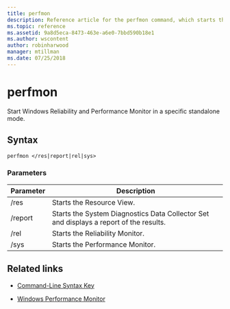 ```yaml
---
title: perfmon
description: Reference article for the perfmon command, which starts the Windows Reliability and Performance Monitor in a specific standalone mode.
ms.topic: reference
ms.assetid: 9a8d5eca-8473-463e-a6e0-7bbd590b18e1
ms.author: wscontent
author: robinharwood
manager: mtillman
ms.date: 07/25/2018
---
```


# perfmon

Start Windows Reliability and Performance Monitor in a specific standalone mode.

## Syntax

```
perfmon </res|report|rel|sys>
```

### Parameters

| Parameter | Description |
|--|--|
| /res | Starts the Resource View. |
| /report | Starts the System Diagnostics Data Collector Set and displays a report of the results. |
| /rel | Starts the Reliability Monitor. |
| /sys | Starts the Performance Monitor. |

## Related links

- [Command-Line Syntax Key](command-line-syntax-key.md)

- [Windows Performance Monitor](/previous-versions/windows/it-pro/windows-server-2008-r2-and-2008/cc749154(v%3dws.11))
